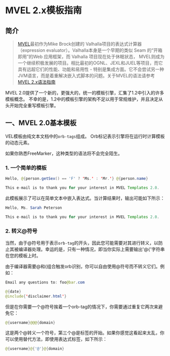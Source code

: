# MVEL 2.x模板指南

## 简介

> [MVEL][1]最初作为Mike Brock创建的 Valhalla项目的表达式计算器（expression evaluator）。Valhalla本身是一个早期的类似 Seam 的“开箱即用”的Web 应用框架，而 Valhalla 项目现在处于休眠状态， MVEL则成为一个继续积极发展的项目。相比最初的OGNL、JEXL和JUEL等项目，而它具有远超它们的性能、功能和易用性 - 特别是集成方面。它不会尝试另一种JVM语言，而是着重解决嵌入式脚本的问题。关于MVEL的语法请参考[MVEL 2.x语法指南][2]

MVEL 2.0提供了一个新的，更强大的，统一的模板引擎，汇集了1.2中引入的许多模板概念。 不幸的是，1.2中的模板引擎的架构不足以用于常规维护，并且决定从头开始完全重写模板引擎。

## 一、MVEL 2.0基本模板

VEL模板由纯文本文档中的`orb-tags`组成。 Orb标记表示引擎将在运行时计算模板的动态元素。

如果你熟悉FreeMarker，这种类型的语法将不会完全陌生。

### 1. 一个简单的模板

```java
Hello, @{person.getSex() == 'F' ? 'Ms.' : 'Mr.'} @{person.name}

This e-mail is to thank you for your interest in MVEL Templates 2.0.
```

此模板展示了可以在简单文本中嵌入表达式。当计算结果时，输出可能如下所示：

```java
Hello, Ms. Sarah Peterson

This e-mail is to thank you for your interest in MVEL Templates 2.0.
```

### 2. 转义@符号


当然，由于@符号用于表示`orb-tag`的开头，因此您可能需要对其进行转义，以防止其被编译器处理。幸运的是，只有一种情况，即当你实际上需要输出'@{'字符串在您的模板上时。

由于编译器需要@和{组合触发orb识别，你可以自由使用@符号而不转义它们。例如：

```java
Email any questions to: foo@bar.com

@{date}
@include{'disclaimer.html'}
```

但是在你需要一个@符号挨着一个orb-tag的情况下，你需要通过重复它两次来避免它：

```java
@{username}@@@{domain}
```

这是两个@转义一个符号，第三个@是标签的开始。如果你感觉这看起来太乱，你可以使用替代方法，即使用表达式标签，如下所示：

```java
@{username}@{'@'}@{domain}
```

[1]: https://github.com/mvel/mvel
[2]: http://blinkfox.com/mvel-2-xyu-fa-zhi-nan/